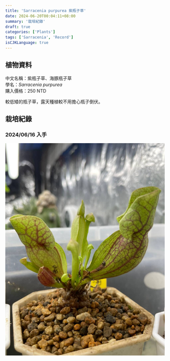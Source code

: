 ```yaml
---
title: 'Sarracenia purpurea 紫瓶子草'
date: 2024-06-20T00:04:11+08:00
summary: '栽培紀錄'
draft: true
categories: ['Plants']
tags: ['Sarracenia', 'Record']
isCJKLanguage: true
---
```


## 植物資料

中文名稱：紫瓶子草、海豚瓶子草  
學名：*Sarracenia purpurea*  
購入價格：250 NTD  

較低矮的瓶子草，露天種植較不用擔心瓶子倒伏。  

## 栽培紀錄

### 2024/06/16 入手

![2024-06-16](./images/2024-06-16.jpg)
